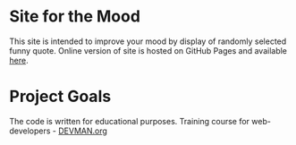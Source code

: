 # Site for the Mood

This site is intended to improve your mood by display of randomly selected funny quote. Online version of site is hosted on GitHub Pages and available [here](https://ivan-shishkov.github.io/20_mood/).

# Project Goals

The code is written for educational purposes. Training course for web-developers - [DEVMAN.org](https://devman.org)
